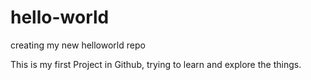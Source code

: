 # hello-world

creating my new helloworld repo

This is my first Project in Github, trying to learn and explore the things.
